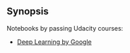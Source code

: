 ## Synopsis

Notebooks by passing Udacity courses:
* [Deep Learning by Google](https://www.udacity.com/course/deep-learning--ud730)
